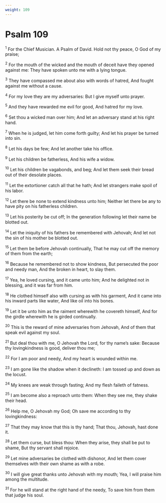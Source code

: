 ```yaml
---
weight: 109
---
```


# Psalm 109

<sup>1</sup> For the Chief Musician. A Psalm of David. Hold not thy peace, O God of my praise; 

<sup>2</sup> For the mouth of the wicked and the mouth of deceit have they opened against me: They have spoken unto me with a lying tongue. 

<sup>3</sup> They have compassed me about also with words of hatred, And fought against me without a cause. 

<sup>4</sup> For my love they are my adversaries: But I give myself unto prayer. 

<sup>5</sup> And they have rewarded me evil for good, And hatred for my love. 

<sup>6</sup> Set thou a wicked man over him; And let an adversary stand at his right hand. 

<sup>7</sup> When he is judged, let him come forth guilty; And let his prayer be turned into sin. 

<sup>8</sup> Let his days be few; And let another take his office. 

<sup>9</sup> Let his children be fatherless, And his wife a widow. 

<sup>10</sup> Let his children be vagabonds, and beg; And let them seek their bread out of their desolate places. 

<sup>11</sup> Let the extortioner catch all that he hath; And let strangers make spoil of his labor. 

<sup>12</sup> Let there be none to extend kindness unto him; Neither let there be any to have pity on his fatherless children. 

<sup>13</sup> Let his posterity be cut off; In the generation following let their name be blotted out. 

<sup>14</sup> Let the iniquity of his fathers be remembered with Jehovah; And let not the sin of his mother be blotted out. 

<sup>15</sup> Let them be before Jehovah continually, That he may cut off the memory of them from the earth; 

<sup>16</sup> Because he remembered not to show kindness, But persecuted the poor and needy man, And the broken in heart, to slay them. 

<sup>17</sup> Yea, he loved cursing, and it came unto him; And he delighted not in blessing, and it was far from him. 

<sup>18</sup> He clothed himself also with cursing as with his garment, And it came into his inward parts like water, And like oil into his bones. 

<sup>19</sup> Let it be unto him as the raiment wherewith he covereth himself, And for the girdle wherewith he is girded continually. 

<sup>20</sup> This is the reward of mine adversaries from Jehovah, And of them that speak evil against my soul. 

<sup>21</sup> But deal thou with me, O Jehovah the Lord, for thy name’s sake: Because thy lovingkindness is good, deliver thou me; 

<sup>22</sup> For I am poor and needy, And my heart is wounded within me. 

<sup>23</sup> I am gone like the shadow when it declineth: I am tossed up and down as the locust. 

<sup>24</sup> My knees are weak through fasting; And my flesh faileth of fatness. 

<sup>25</sup> I am become also a reproach unto them: When they see me, they shake their head. 

<sup>26</sup> Help me, O Jehovah my God; Oh save me according to thy lovingkindness: 

<sup>27</sup> That they may know that this is thy hand; That thou, Jehovah, hast done it. 

<sup>28</sup> Let them curse, but bless thou: When they arise, they shall be put to shame, But thy servant shall rejoice. 

<sup>29</sup> Let mine adversaries be clothed with dishonor, And let them cover themselves with their own shame as with a robe. 

<sup>30</sup> I will give great thanks unto Jehovah with my mouth; Yea, I will praise him among the multitude. 

<sup>31</sup> For he will stand at the right hand of the needy, To save him from them that judge his soul. 


